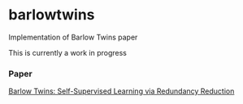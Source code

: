 # barlowtwins
Implementation of Barlow Twins paper


This is currently a work in progress

### Paper

[Barlow Twins: Self-Supervised Learning via Redundancy Reduction](https://arxiv.org/pdf/2103.03230.pdf)

